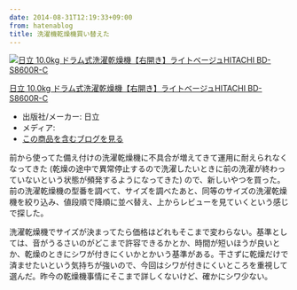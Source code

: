 ```yaml
---
date: 2014-08-31T12:19:33+09:00
from: hatenablog
title: 洗濯機乾燥機買い替えた
---
```


<p><div class="hatena-asin-detail"><a href="http://www.amazon.co.jp/exec/obidos/ASIN/B00FKQHMXM/r7kamura-22/"><img src="http://ecx.images-amazon.com/images/I/51APyfKuxmL._SL160_.jpg" class="hatena-asin-detail-image" alt="日立 10.0kg ドラム式洗濯乾燥機【右開き】ライトベージュHITACHI BD-S8600R-C" title="日立 10.0kg ドラム式洗濯乾燥機【右開き】ライトベージュHITACHI BD-S8600R-C"></a><div class="hatena-asin-detail-info"><p class="hatena-asin-detail-title"><a href="http://www.amazon.co.jp/exec/obidos/ASIN/B00FKQHMXM/r7kamura-22/">日立 10.0kg ドラム式洗濯乾燥機【右開き】ライトベージュHITACHI BD-S8600R-C</a></p><ul><li><span class="hatena-asin-detail-label">出版社/メーカー:</span> 日立</li><li><span class="hatena-asin-detail-label">メディア:</span> </li><li><a href="http://d.hatena.ne.jp/asin/B00FKQHMXM/r7kamura-22" target="_blank">この商品を含むブログを見る</a></li></ul></div><div class="hatena-asin-detail-foot"></div></div></p>

<p>前から使ってた備え付けの洗濯乾燥機に不具合が増えてきて運用に耐えられなくなってきた (乾燥の途中で異常停止するので洗濯したいときに前の洗濯が終わっていないという状態が頻発するようになってきた) ので、新しいやつを買った。前の洗濯乾燥機の型番を調べて、サイズを調べたあと、同等のサイズの洗濯乾燥機を絞り込み、値段順で降順に並べ替え、上からレビューを見ていくという感じで探した。</p>

<p>洗濯乾燥機でサイズが決まってたら価格はどれもそこまで変わらない。基準としては、音がうるさいのがどこまで許容できるかとか、時間が短いほうが良いとか、乾燥のときにシワが付きにくいかとかいう基準がある。干さずに乾燥だけで済ませたいという気持ちが強いので、今回はシワが付きにくいところを重視して選んだ。昨今の乾燥機事情にそこまで詳しくないけど、確かにシワ少ない。</p>

